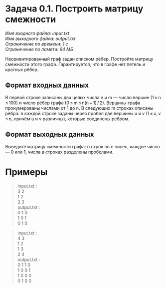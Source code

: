 # **Задача 0.1. Построить матрицу смежности**
*Имя входного файла: input.txt <br/>
Имя выходного файла: output.txt <br/>
Ограничение по времени: 1 с <br/>
Ограничение по памяти: 64 МБ*

Неориентированный граф задан списком рёбер. Постройте матрицу смежности этого графа. Гарантируется, что в графе нет петель и кратных рёбер.

## **Формат входных данных**
В первой строке записаны два целых числа n и m — число вершин (1 ≤ n ≤ 100) и число рёбер графа (0 ≤ m ≤ n(n − 1) / 2). Вершины графа пронумерованы числами от 1 до n. В следующих m строках описаны рёбра: в каждой строке заданы через пробел две вершины u и v (1 ≤ u, v ≤ n, причём u и v различны), которые соединены ребром.
## **Формат выходных данных**
Выведите матрицу смежности графа: n строк по n чисел, каждое число — 0 или 1, числа в строках разделены пробелами.

# **Примеры**
> input.txt :<br/>
3 2<br/>
1 2<br/>
2 3<br/>
output.txt :<br/>
0 1 0<br/>
1 0 1<br/>
0 1 0<br/>

> input.txt :<br/>
4 3<br/>
1 2<br/>
1 3<br/>
2 4<br/>
output.txt :<br/>
0 1 1 0<br/>
1 0 0 1<br/>
1 0 0 0<br/>
0 1 0 0<br/>